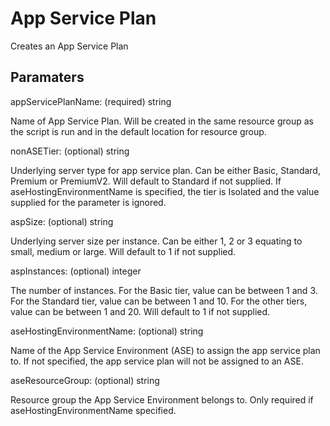 # App Service Plan

Creates an App Service Plan

## Paramaters

appServicePlanName: (required) string

Name of App Service Plan. Will be created in the same resource group as the script is run and in the default location for resource group.

nonASETier: (optional) string

Underlying server type for app service plan.
Can be either Basic, Standard, Premium or PremiumV2.
Will default to Standard if not supplied.
If aseHostingEnvironmentName is specified, the tier is Isolated and the value supplied for the parameter is ignored.

aspSize: (optional) string

Underlying server size per instance.
Can be either 1, 2 or 3 equating to small, medium or large.
Will default to 1 if not supplied.

aspInstances: (optional) integer

The number of instances.
For the Basic tier, value can be between 1 and 3.
For the Standard tier, value can be between 1 and 10.
For the other tiers, value can be between 1 and 20.
Will default to 1 if not supplied.

aseHostingEnvironmentName: (optional) string

Name of the App Service Environment (ASE) to assign the app service plan to.
If not specified, the app service plan will not be assigned to an ASE.

aseResourceGroup: (optional) string

Resource group the App Service Environment belongs to.
Only required if aseHostingEnvironmentName specified.
